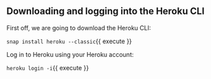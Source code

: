 ## Downloading and logging into the Heroku CLI

First off, we are going to download the Heroku CLI:

`snap install heroku --classic`{{ execute }}

Log in to Heroku using your Heroku account:

`heroku login -i`{{ execute }}
